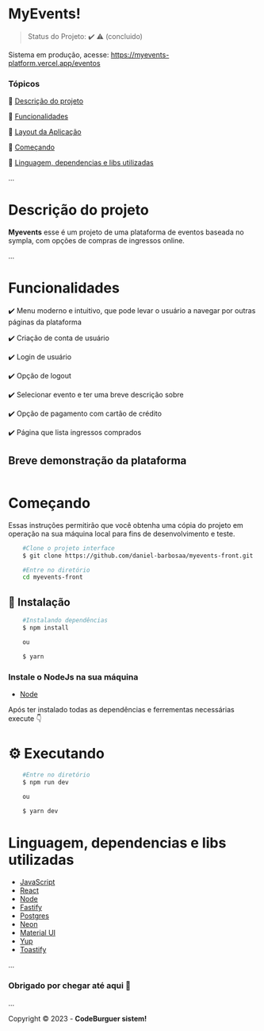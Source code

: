 <h1>   
    MyEvents!
</h1>


> Status do Projeto: :heavy_check_mark: :warning: (concluido)


Sistema em produção, acesse: https://myevents-platform.vercel.app/eventos


### Tópicos

:small_blue_diamond: [Descrição do projeto](#Descrição-do-projeto)

:small_blue_diamond: [Funcionalidades](#Funcionalidades)

:small_blue_diamond: [Layout da Aplicação](#Layout-da-aplicação)

:small_blue_diamond: [Começando](#Começando)

:small_blue_diamond: [Linguagem, dependencias e libs utilizadas](#Linguagem-dependencias-e-libs-utilizadas)

...

# Descrição do projeto 

**Myevents** esse é um projeto de uma plataforma de eventos baseada no sympla, com opções de compras de ingressos online.

...

# Funcionalidades

:heavy_check_mark: Menu moderno e intuitivo, que pode levar o usuário a navegar por outras páginas da plataforma

:heavy_check_mark: Criação de conta de usuário

:heavy_check_mark: Login de usuário

:heavy_check_mark: Opção de logout

:heavy_check_mark: Selecionar evento e ter uma breve descrição sobre

:heavy_check_mark: Opção de pagamento com cartão de crédito

:heavy_check_mark: Página que lista ingressos comprados





## Breve demonstração da plataforma


<img src="">


# Começando 

<p>Essas instruções permitirão que você obtenha uma cópia do projeto em operação na sua máquina local para fins de desenvolvimento e teste.</p>


```bash
    #Clone o projeto interface
    $ git clone https://github.com/daniel-barbosaa/myevents-front.git
```
```bash
    #Entre no diretório
    cd myevents-front
```
## 🔧 Instalação
```bash
    #Instalando dependências
    $ npm install

    ou 

    $ yarn  
```

### Instale o NodeJs na sua máquina

- [Node](#🔨-ferramentas-utilizadas)

<p>Após ter instalado todas as dependências e ferrementas necessárias execute 👇</p>

# ⚙️ Executando

```bash
    #Entre no diretório
    $ npm run dev

    ou 
    
    $ yarn dev
```

#  Linguagem, dependencias e libs utilizadas 

- [JavaScript]()
- [React](https://react.dev) 
- [Node](https://nodejs.org/en)
- [Fastify](https://fastify.dev)
- [Postgres](https://www.postgresql.org)
- [Neon](https://neon.tech/docs/guides/prisma)
- [Material UI](https://mui.com/material-ui/)
- [Yup](https://www.npmjs.com/package/yup)
- [Toastify](https://fkhadra.github.io/react-toastify/introduction)

...


### Obrigado por chegar até aqui 🤘 

...

Copyright :copyright: 2023 - **CodeBurguer sistem!**








